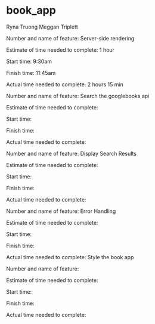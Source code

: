 # book_app
Ryna Truong Meggan Triplett

Number and name of feature: Server-side rendering

Estimate of time needed to complete: 1 hour

Start time: 9:30am

Finish time: 11:45am

Actual time needed to complete: 2 hours 15 min


Number and name of feature: Search the googlebooks api

Estimate of time needed to complete: 

Start time: 

Finish time: 

Actual time needed to complete: 


Number and name of feature: Display Search Results

Estimate of time needed to complete: 

Start time: 

Finish time: 

Actual time needed to complete: 


Number and name of feature: Error Handling

Estimate of time needed to complete: 

Start time: 

Finish time: 

Actual time needed to complete: Style the book app

Number and name of feature: 

Estimate of time needed to complete: 

Start time: 

Finish time: 

Actual time needed to complete: 